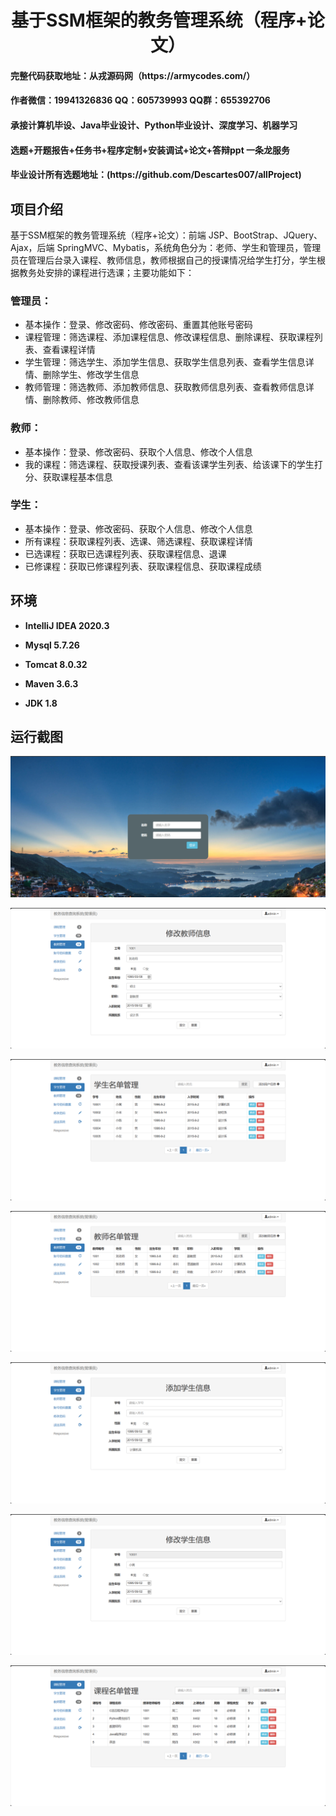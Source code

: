 <p><h1 align="center">基于SSM框架的教务管理系统（程序+论文）</h1></p>

<h4> 完整代码获取地址：从戎源码网（https://armycodes.com/） </h4>
<h4> 作者微信：19941326836 QQ：605739993 QQ群：655392706 </h4>
<h4> 承接计算机毕设、Java毕业设计、Python毕业设计、深度学习、机器学习 </h4>
<h4> 选题+开题报告+任务书+程序定制+安装调试+论文+答辩ppt 一条龙服务 </h4>
<h4> 毕业设计所有选题地址：(https://github.com/Descartes007/allProject) </h4>

## 项目介绍

基于SSM框架的教务管理系统（程序+论文）：前端 JSP、BootStrap、JQuery、Ajax，后端 SpringMVC、Mybatis，系统角色分为：老师、学生和管理员，管理员在管理后台录入课程、教师信息，教师根据自己的授课情况给学生打分，学生根据教务处安排的课程进行选课；主要功能如下：

### 管理员：

- 基本操作：登录、修改密码、修改密码、重置其他账号密码
- 课程管理：筛选课程、添加课程信息、修改课程信息、删除课程、获取课程列表、查看课程详情
- 学生管理：筛选学生、添加学生信息、获取学生信息列表、查看学生信息详情、删除学生、修改学生信息
- 教师管理：筛选教师、添加教师信息、获取教师信息列表、查看教师信息详情、删除教师、修改教师信息

### 教师：

- 基本操作：登录、修改密码、获取个人信息、修改个人信息
- 我的课程：筛选课程、获取授课列表、查看该课学生列表、给该课下的学生打分、获取课程基本信息

### 学生：

- 基本操作：登录、修改密码、获取个人信息、修改个人信息
- 所有课程：获取课程列表、选课、筛选课程、获取课程详情 
- 已选课程：获取已选课程列表、获取课程信息、退课
- 已修课程：获取已修课程列表、获取课程信息、获取课程成绩

## 环境

- <b>IntelliJ IDEA 2020.3</b>

- <b>Mysql 5.7.26</b>

- <b>Tomcat 8.0.32</b>

- <b>Maven 3.6.3</b>

- <b>JDK 1.8</b>


## 运行截图
![](screenshot/1.png)

![](screenshot/2.png)

![](screenshot/3.png)

![](screenshot/4.png)

![](screenshot/5.png)

![](screenshot/6.png)

![](screenshot/7.png)
